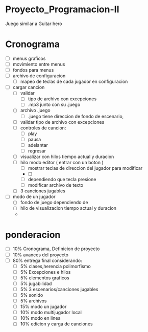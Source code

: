 # Proyecto_Programacion-II
Juego similar a Guitar hero

# Cronograma

- [ ] menus graficos
- [ ] movimiento entre menus
- [ ] fondos para menus
- [ ] archivo de configuracion
    - [ ] mapeo de teclas de cada jugador en configuracion
- [ ] cargar cancion
    - [ ] validar 
        - [ ] tipo de archivo con excepciones
        - [ ] .mp3 junto con su .juego
    - [ ] archivo .juego
        - [ ] .juego tiene direccion de fondo de escenario, 
    - [ ] validar tipo de archivo con excepciones
    - [ ] controles de cancion:
        - [ ] play
        - [ ] pausa
        - [ ] adelantar
        - [ ] regresar
    - [ ] visualizar con hilos tiempo actual y duracion 
    - [ ] hilo modo editor ( entrar con un boton )
        - [ ] mostrar teclas de direccion del jugador para modificar
        - [ ]
        - [ ] dependiendo que tecla presione 
        - [ ] modificar archivo de texto
    - [ ] 3 canciones jugables
- [ ] modo de un jugador
    - [ ] fondo de juego dependiendo de 
    - [ ] hilo de visualizacion tiempo actual y duracion
    - 

# ponderacion
- [ ] 10% Cronograma, Definicion de proyecto
- [ ] 10% avances del proyecto  
- [ ] 80% entrega final considerando:
    - [ ] 5% clases,herencia polimorfismo
    - [ ] 5% Excepciones e hilos
    - [ ] 5% elementos graficos
    - [ ] 5% jugabilidad
    - [ ] 5% 3 escenarios/canciones jugables
    - [ ] 5% sonido
    - [ ] 5% archivos
    - [ ] 15% modo un jugador
    - [ ] 10% modo multijugador local
    - [ ] 10% modo en linea 
    - [ ] 10% edicion y carga de canciones
